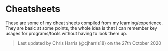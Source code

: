 # Cheatsheets

These are some of my cheat sheets compiled from my learning/experience. They are basic at some points, the whole idea is that I can remember key usages for programs/tools without having to look them up.

> Last updated by Chris Harris (@cjharris18) on the 27th October 2020

